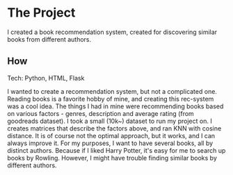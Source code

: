 # The Project
I created a book recommendation system, created for discovering similar books from different authors.

## How
Tech: Python, HTML, Flask

I wanted to create a recommendation system, but not a complicated one. Reading books is a favorite hobby of mine, and creating this rec-system was a cool idea. 
The things I had in mine were recommending books based on various factors - genres, description and average rating (from goodreads dataset). I took a small (10k~) dataset to run my project on. I creates matrices that describe the factors above, and ran KNN with cosine distance. It is of course not the optimal approach, but it works, and I can always improve it. 
For my purposes, I want to have several books, all by distinct authors. Because if I liked Harry Potter, it's easy for me to search up books by Rowling. However, I might have trouble finding similar books by different authors. 
